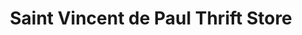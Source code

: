 ---
title: "Saint Vincent de Paul Thrift Store"
url: /bremerton/saint-vincent-de-paul-thrift-store/
shop: charity
---